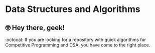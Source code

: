 # Data Structures and Algorithms

## :nerd_face: Hey there, geek!

:octocat: If you are looking for a repository with quick algorithms for Competitive Programming and DSA, you have come to the right place.
